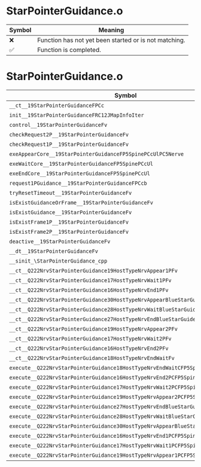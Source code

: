 # StarPointerGuidance.o
| Symbol | Meaning 
| ------------- | ------------- 
| :x: | Function has not yet been started or is not matching. 
| :white_check_mark: | Function is completed. 


# StarPointerGuidance.o
| Symbol | Decompiled? |
| ------------- | ------------- |
| `__ct__19StarPointerGuidanceFPCc` | :x: |
| `init__19StarPointerGuidanceFRC12JMapInfoIter` | :x: |
| `control__19StarPointerGuidanceFv` | :x: |
| `checkRequest2P__19StarPointerGuidanceFv` | :x: |
| `checkRequest1P__19StarPointerGuidanceFv` | :x: |
| `exeAppearCore__19StarPointerGuidanceFP5SpinePCcUlPC5Nerve` | :x: |
| `exeWaitCore__19StarPointerGuidanceFP5SpinePCcUl` | :x: |
| `exeEndCore__19StarPointerGuidanceFP5SpinePCcUl` | :x: |
| `request1PGuidance__19StarPointerGuidanceFPCcb` | :x: |
| `tryResetTimeout__19StarPointerGuidanceFv` | :x: |
| `isExistGuidanceOrFrame__19StarPointerGuidanceFv` | :x: |
| `isExistGuidance__19StarPointerGuidanceFv` | :x: |
| `isExistFrame1P__19StarPointerGuidanceFv` | :x: |
| `isExistFrame2P__19StarPointerGuidanceFv` | :x: |
| `deactive__19StarPointerGuidanceFv` | :x: |
| `__dt__19StarPointerGuidanceFv` | :x: |
| `__sinit_\StarPointerGuidance_cpp` | :x: |
| `__ct__Q222NrvStarPointerGuidance19HostTypeNrvAppear1PFv` | :x: |
| `__ct__Q222NrvStarPointerGuidance17HostTypeNrvWait1PFv` | :x: |
| `__ct__Q222NrvStarPointerGuidance16HostTypeNrvEnd1PFv` | :x: |
| `__ct__Q222NrvStarPointerGuidance30HostTypeNrvAppearBlueStarGuideFv` | :x: |
| `__ct__Q222NrvStarPointerGuidance28HostTypeNrvWaitBlueStarGuideFv` | :x: |
| `__ct__Q222NrvStarPointerGuidance27HostTypeNrvEndBlueStarGuideFv` | :x: |
| `__ct__Q222NrvStarPointerGuidance19HostTypeNrvAppear2PFv` | :x: |
| `__ct__Q222NrvStarPointerGuidance17HostTypeNrvWait2PFv` | :x: |
| `__ct__Q222NrvStarPointerGuidance16HostTypeNrvEnd2PFv` | :x: |
| `__ct__Q222NrvStarPointerGuidance18HostTypeNrvEndWaitFv` | :x: |
| `execute__Q222NrvStarPointerGuidance18HostTypeNrvEndWaitCFP5Spine` | :x: |
| `execute__Q222NrvStarPointerGuidance16HostTypeNrvEnd2PCFP5Spine` | :x: |
| `execute__Q222NrvStarPointerGuidance17HostTypeNrvWait2PCFP5Spine` | :x: |
| `execute__Q222NrvStarPointerGuidance19HostTypeNrvAppear2PCFP5Spine` | :x: |
| `execute__Q222NrvStarPointerGuidance27HostTypeNrvEndBlueStarGuideCFP5Spine` | :x: |
| `execute__Q222NrvStarPointerGuidance28HostTypeNrvWaitBlueStarGuideCFP5Spine` | :x: |
| `execute__Q222NrvStarPointerGuidance30HostTypeNrvAppearBlueStarGuideCFP5Spine` | :x: |
| `execute__Q222NrvStarPointerGuidance16HostTypeNrvEnd1PCFP5Spine` | :x: |
| `execute__Q222NrvStarPointerGuidance17HostTypeNrvWait1PCFP5Spine` | :x: |
| `execute__Q222NrvStarPointerGuidance19HostTypeNrvAppear1PCFP5Spine` | :x: |
